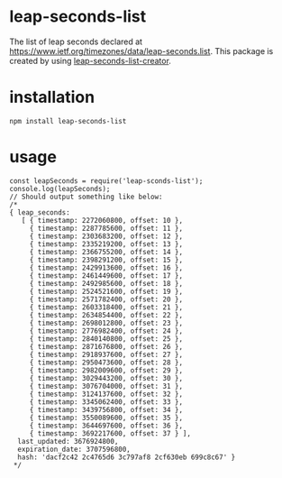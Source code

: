 # leap-seconds-list
The list of leap seconds declared at https://www.ietf.org/timezones/data/leap-seconds.list. This package is created by using [leap-seconds-list-creator](https://www.npmjs.com/package/leap-seconds-list-creator).

# installation
```
npm install leap-seconds-list
```

# usage
```
const leapSeconds = require('leap-sconds-list');
console.log(leapSeconds);
// Should output something like below:
/*
{ leap_seconds:
   [ { timestamp: 2272060800, offset: 10 },
     { timestamp: 2287785600, offset: 11 },
     { timestamp: 2303683200, offset: 12 },
     { timestamp: 2335219200, offset: 13 },
     { timestamp: 2366755200, offset: 14 },
     { timestamp: 2398291200, offset: 15 },
     { timestamp: 2429913600, offset: 16 },
     { timestamp: 2461449600, offset: 17 },
     { timestamp: 2492985600, offset: 18 },
     { timestamp: 2524521600, offset: 19 },
     { timestamp: 2571782400, offset: 20 },
     { timestamp: 2603318400, offset: 21 },
     { timestamp: 2634854400, offset: 22 },
     { timestamp: 2698012800, offset: 23 },
     { timestamp: 2776982400, offset: 24 },
     { timestamp: 2840140800, offset: 25 },
     { timestamp: 2871676800, offset: 26 },
     { timestamp: 2918937600, offset: 27 },
     { timestamp: 2950473600, offset: 28 },
     { timestamp: 2982009600, offset: 29 },
     { timestamp: 3029443200, offset: 30 },
     { timestamp: 3076704000, offset: 31 },
     { timestamp: 3124137600, offset: 32 },
     { timestamp: 3345062400, offset: 33 },
     { timestamp: 3439756800, offset: 34 },
     { timestamp: 3550089600, offset: 35 },
     { timestamp: 3644697600, offset: 36 },
     { timestamp: 3692217600, offset: 37 } ],
  last_updated: 3676924800,
  expiration_date: 3707596800,
  hash: 'dacf2c42 2c4765d6 3c797af8 2cf630eb 699c8c67' }
 */
```